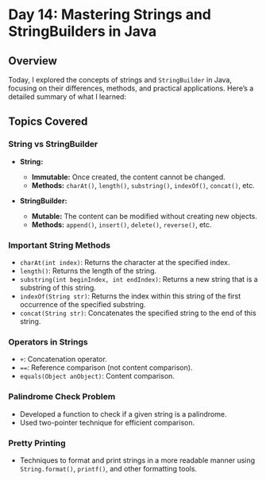 # Day 14: Mastering Strings and StringBuilders in Java

## Overview

Today, I explored the concepts of strings and `StringBuilder` in Java, focusing on their differences, methods, and practical applications. Here’s a detailed summary of what I learned:

## Topics Covered

### String vs StringBuilder

- **String:**
  - **Immutable:** Once created, the content cannot be changed.
  - **Methods:** `charAt()`, `length()`, `substring()`, `indexOf()`, `concat()`, etc.

- **StringBuilder:**
  - **Mutable:** The content can be modified without creating new objects.
  - **Methods:** `append()`, `insert()`, `delete()`, `reverse()`, etc.

### Important String Methods

- `charAt(int index)`: Returns the character at the specified index.
- `length()`: Returns the length of the string.
- `substring(int beginIndex, int endIndex)`: Returns a new string that is a substring of this string.
- `indexOf(String str)`: Returns the index within this string of the first occurrence of the specified substring.
- `concat(String str)`: Concatenates the specified string to the end of this string.

### Operators in Strings

- `+`: Concatenation operator.
- `==`: Reference comparison (not content comparison).
- `equals(Object anObject)`: Content comparison.

### Palindrome Check Problem

- Developed a function to check if a given string is a palindrome.
- Used two-pointer technique for efficient comparison.

### Pretty Printing

- Techniques to format and print strings in a more readable manner using `String.format()`, `printf()`, and other formatting tools.

